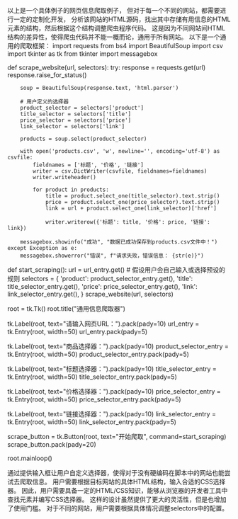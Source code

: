 以上是一个具体例子的网页信息爬取例子，
但对于每一个不同的网站，都需要进行一定的定制化开发，
分析该网站的HTML源码，找出其中存储有用信息的HTML元素的结构，然后根据这个结构调整爬虫程序代码。
这是因为不同网站间HTML结构的差异性，使得爬虫代码并不能一概而论，通用于所有网站。
以下是一个通用的爬取框架：
import requests
from bs4 import BeautifulSoup
import csv
import tkinter as tk
from tkinter import messagebox

def scrape_website(url, selectors):
    try:
        response = requests.get(url)
        response.raise_for_status()
        
        soup = BeautifulSoup(response.text, 'html.parser')
        
        # 用户定义的选择器
        product_selector = selectors['product']
        title_selector = selectors['title']
        price_selector = selectors['price']
        link_selector = selectors['link']
        
        products = soup.select(product_selector)
        
        with open('products.csv', 'w', newline='', encoding='utf-8') as csvfile:
            fieldnames = ['标题', '价格', '链接']
            writer = csv.DictWriter(csvfile, fieldnames=fieldnames)
            writer.writeheader()
            
            for product in products:
                title = product.select_one(title_selector).text.strip()
                price = product.select_one(price_selector).text.strip()
                link = url + product.select_one(link_selector)['href']
                
                writer.writerow({'标题': title, '价格': price, '链接': link})
                
        messagebox.showinfo("成功", "数据已成功保存到products.csv文件中！")
    except Exception as e:
        messagebox.showerror("错误", f"请求失败，错误信息： {str(e)}")

def start_scraping():
    url = url_entry.get()
    # 假设用户会自己输入或选择预设的规则
    selectors = {
        'product': product_selector_entry.get(),
        'title': title_selector_entry.get(),
        'price': price_selector_entry.get(),
        'link': link_selector_entry.get(),
    }
    scrape_website(url, selectors)

root = tk.Tk()
root.title("通用信息爬取器")

tk.Label(root, text="请输入网页URL：").pack(pady=10)
url_entry = tk.Entry(root, width=50)
url_entry.pack(pady=5)

tk.Label(root, text="商品选择器：").pack(pady=10)
product_selector_entry = tk.Entry(root, width=50)
product_selector_entry.pack(pady=5)

tk.Label(root, text="标题选择器：").pack(pady=10)
title_selector_entry = tk.Entry(root, width=50)
title_selector_entry.pack(pady=5)

tk.Label(root, text="价格选择器：").pack(pady=10)
price_selector_entry = tk.Entry(root, width=50)
price_selector_entry.pack(pady=5)

tk.Label(root, text="链接选择器：").pack(pady=10)
link_selector_entry = tk.Entry(root, width=50)
link_selector_entry.pack(pady=5)

scrape_button = tk.Button(root, text="开始爬取", command=start_scraping)
scrape_button.pack(pady=20)

root.mainloop()

通过提供输入框让用户自定义选择器，使得对于没有硬编码在脚本中的网站也能尝试去爬取信息。
用户需要根据目标网站的具体HTML结构，输入合适的CSS选择器。
因此，用户需要具备一定的HTML/CSS知识，能够从浏览器的开发者工具中查找元素并编写CSS选择器。
这样的设计虽然提供了更大的灵活性，但是也增加了使用门槛。
对于不同的网站，用户需要根据具体情况调整selectors中的配置。

